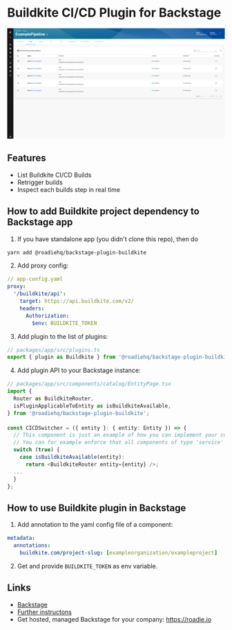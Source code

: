 # Buildkite CI/CD Plugin for Backstage

![a list of builds in the Buildkite plugin for Backstage](./docs/buildkite-plugin.png)

## Features

- List Buildkite CI/CD Builds
- Retrigger builds
- Inspect each builds step in real time

## How to add Buildkite project dependency to Backstage app

1. If you have standalone app (you didn't clone this repo), then do

```bash
yarn add @roadiehq/backstage-plugin-buildkite
```

2. Add proxy config:

```yaml
// app-config.yaml
proxy:
  '/buildkite/api':
    target: https://api.buildkite.com/v2/
    headers:
      Authorization: 
        $env: BUILDKITE_TOKEN
```

3. Add plugin to the list of plugins:

```ts
// packages/app/src/plugins.ts
export { plugin as Buildkite } from '@roadiehq/backstage-plugin-buildkite';
```

4. Add plugin API to your Backstage instance:

```ts
// packages/app/src/components/catalog/EntityPage.tsx
import {
  Router as BuildkiteRouter,
  isPluginApplicableToEntity as isBuildkiteAvailable,
} from '@roadiehq/backstage-plugin-buildkite';

const CICDSwitcher = ({ entity }: { entity: Entity }) => {
  // This component is just an example of how you can implement your company's logic in entity page.
  // You can for example enforce that all components of type 'service' should use GitHubActions
  switch (true) {
    case isBuildkiteAvailable(entity):
      return <BuildkiteRouter entity={entity} />;
  ...
  }
};
```

## How to use Buildkite plugin in Backstage


1. Add annotation to the yaml config file of a component:

```yaml
metadata:
  annotations:
    buildkite.com/project-slug: [exampleorganization/exampleproject]
```

2. Get and provide `BUILDKITE_TOKEN` as env variable.


## Links

- [Backstage](https://backstage.io)
- [Further instructons](https://roadie.io/backstage/plugins/buildkite)
- Get hosted, managed Backstage for your company: https://roadie.io
